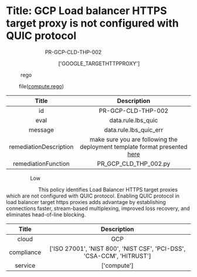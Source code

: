



# Title: GCP Load balancer HTTPS target proxy is not configured with QUIC protocol


***<font color="white">Master Test Id:</font>*** PR-GCP-CLD-THP-002

***<font color="white">Master Snapshot Id:</font>*** ['GOOGLE_TARGETHTTPPROXY']

***<font color="white">type:</font>*** rego

***<font color="white">rule:</font>*** file([compute.rego])  
  
  
  
  

|Title|Description|
| :---: | :---: |
|id|PR-GCP-CLD-THP-002|
|eval|data.rule.lbs_quic|
|message|data.rule.lbs_quic_err|
|remediationDescription|make sure you are following the deployment template format presented <a href='https://cloud.google.com/compute/docs/reference/rest/v1/targetHttpsProxies' target='_blank'>here</a>|
|remediationFunction|PR_GCP_CLD_THP_002.py|


***<font color="white">Severity:</font>*** Low

***<font color="white">Description:</font>*** This policy identifies Load Balancer HTTPS target proxies which are not configured with QUIC protocol. Enabling QUIC protocol in load balancer target https proxies adds advantage by establishing connections faster, stream-based multiplexing, improved loss recovery, and eliminates head-of-line blocking.  
  
  

|Title|Description|
| :---: | :---: |
|cloud|GCP|
|compliance|['ISO 27001', 'NIST 800', 'NIST CSF', 'PCI-DSS', 'CSA-CCM', 'HITRUST']|
|service|['compute']|



[compute.rego]: https://github.com/prancer-io/prancer-compliance-test/tree/master/google/cloud/compute.rego

